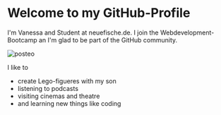 # Welcome to my GitHub-Profile

I'm Vanessa and Student at neuefische.de. I join the Webdevelopment-Bootcamp an I'm glad to be part of the GitHub community.

![posteo](https://github.com/Nesssaaa/Nesssaaa/assets/148340045/47ad9c4e-6ede-44da-b0c6-b6ba92a21a1a)


I like to
- create Lego-figueres with my son
- listening to podcasts
- visiting cinemas and theatre
- and learning new things like coding

